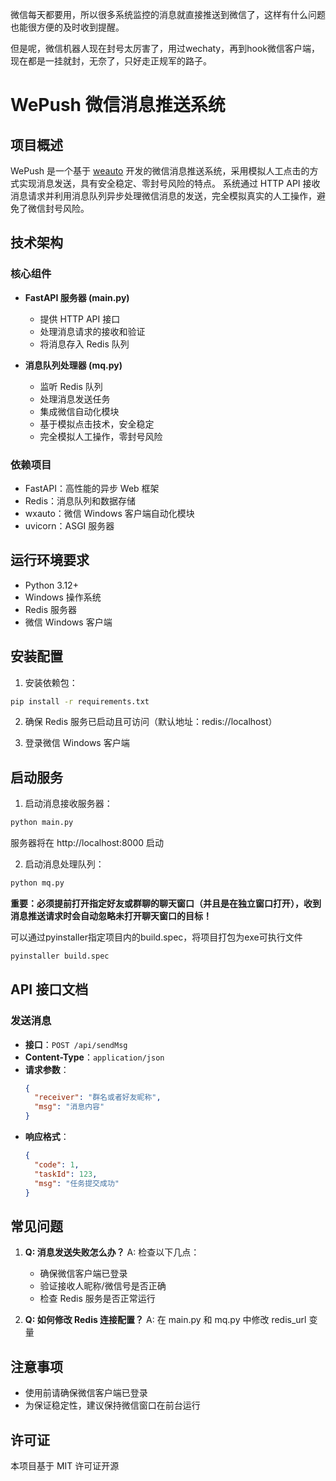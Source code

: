 微信每天都要用，所以很多系统监控的消息就直接推送到微信了，这样有什么问题也能很方便的及时收到提醒。

但是呢，微信机器人现在封号太厉害了，用过wechaty，再到hook微信客户端，现在都是一挂就封，无奈了，只好走正规军的路子。

# WePush 微信消息推送系统

## 项目概述

WePush 是一个基于 [weauto](https://github.com/cluic/wxauto) 开发的微信消息推送系统，采用模拟人工点击的方式实现消息发送，具有安全稳定、零封号风险的特点。 系统通过 HTTP API 接收消息请求并利用消息队列异步处理微信消息的发送，完全模拟真实的人工操作，避免了微信封号风险。

## 技术架构

### 核心组件

- **FastAPI 服务器 (main.py)**
  - 提供 HTTP API 接口
  - 处理消息请求的接收和验证
  - 将消息存入 Redis 队列

- **消息队列处理器 (mq.py)**
  - 监听 Redis 队列
  - 处理消息发送任务
  - 集成微信自动化模块
  - 基于模拟点击技术，安全稳定
  - 完全模拟人工操作，零封号风险

### 依赖项目

- FastAPI：高性能的异步 Web 框架
- Redis：消息队列和数据存储
- wxauto：微信 Windows 客户端自动化模块
- uvicorn：ASGI 服务器

## 运行环境要求

- Python 3.12+
- Windows 操作系统
- Redis 服务器
- 微信 Windows 客户端

## 安装配置

1. 安装依赖包：
```bash
pip install -r requirements.txt
```

2. 确保 Redis 服务已启动且可访问（默认地址：redis://localhost）

3. 登录微信 Windows 客户端

## 启动服务

1. 启动消息接收服务器：
```bash
python main.py
```
服务器将在 http://localhost:8000 启动

2. 启动消息处理队列：
```bash
python mq.py
```

**重要：必须提前打开指定好友或群聊的聊天窗口（并且是在独立窗口打开），收到消息推送请求时会自动忽略未打开聊天窗口的目标！**

可以通过pyinstaller指定项目内的build.spec，将项目打包为exe可执行文件

```bash
pyinstaller build.spec
```

## API 接口文档

### 发送消息

- **接口**：`POST /api/sendMsg`
- **Content-Type**：`application/json`
- **请求参数**：
  ```json
  {
    "receiver": "群名或者好友昵称",
    "msg": "消息内容"
  }
  ```
- **响应格式**：
  ```json
  {
    "code": 1,
    "taskId": 123,
    "msg": "任务提交成功"
  }
  ```

## 常见问题

1. **Q: 消息发送失败怎么办？**
   A: 检查以下几点：
   - 确保微信客户端已登录
   - 验证接收人昵称/微信号是否正确
   - 检查 Redis 服务是否正常运行

2. **Q: 如何修改 Redis 连接配置？**
   A: 在 main.py 和 mq.py 中修改 redis_url 变量

## 注意事项

- 使用前请确保微信客户端已登录
- 为保证稳定性，建议保持微信窗口在前台运行

## 许可证

本项目基于 MIT 许可证开源